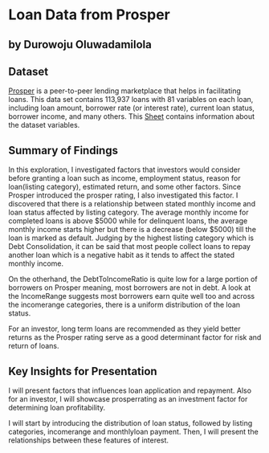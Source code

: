 # Loan Data from Prosper
## by Durowoju Oluwadamilola


## Dataset

[Prosper](https://www.prosper.com/) is a peer-to-peer lending marketplace that helps in facilitating loans. This data set contains 113,937 loans with 81 variables on each loan, including loan amount, borrower rate (or interest rate), current loan status, borrower income, and many others. This [Sheet](https://docs.google.com/spreadsheets/d/1gDyi_L4UvIrLTEC6Wri5nbaMmkGmLQBk-Yx3z0XDEtI/edit#gid=0) contains information about the dataset variables.


## Summary of Findings

In this exploration, I investigated factors that investors would consider before granting a loan such as income, employment status, reason for loan(listing category), estimated return, and some other factors. Since Prosper introduced the prosper rating, I also investigated this factor. I discovered that there is a relationship between stated monthly income and loan status affected by listing category. The average monthly income for completed loans is above $5000 while for delinquent loans, the average monthly income starts higher but there is a decrease (below $5000) till the loan is marked as default. Judging by the highest listing category which is Debt Consolidation, it can be said that most people collect loans to repay another loan which is a negative habit as it tends to affect the stated monthly income.

On the otherhand, the DebtToIncomeRatio is quite low for a large portion of borrowers on Prosper meaning, most borrowers are not in debt. A look at the IncomeRange suggests most borrowers earn quite well too and across the incomerange categories, there is a uniform distribution of the loan status.

For an investor, long term loans are recommended as they yield better returns as the Prosper rating serve as a good determinant factor for risk and return of loans.


## Key Insights for Presentation

I will present factors that influences loan application and repayment. Also for an investor, I will showcase prosperrating as an investment factor for determining loan profitability.

I will start by introducing the distribution of loan status, followed by listing categories, incomerange and monthlyloan payment. Then, I will present the relationships between these features of interest.
